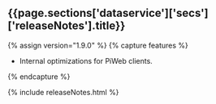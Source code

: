 <h2 id="{{page.sections['dataservice']['secs']['releaseNotes'].anchor}}">{{page.sections['dataservice']['secs']['releaseNotes'].title}}</h2>

<p></p>

{% assign version="1.9.0" %}
{% capture features %}
    <ul>
        <li>Internal optimizations for PiWeb clients.</li>
    </ul>
{% endcapture %}

{% include releaseNotes.html %}
